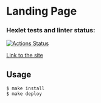 # Landing Page

### Hexlet tests and linter status:

[![Actions Status](https://github.com/acidmange/layout-designer-project-58/workflows/hexlet-check/badge.svg)](https://github.com/acidmange/layout-designer-project-58/actions)

[Link to the site](https://better-haircut.surge.sh) 

## Usage
```
$ make install
$ make deploy
```
